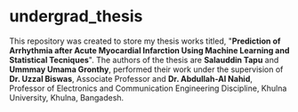# undergrad_thesis
This repository was created to store my thesis works titled, "<b>Prediction of Arrhythmia after Acute Myocardial Infarction Using Machine Learning and Statistical Tecniques</b>". The authors of the thesis are <b>Salauddin Tapu</b> and <b>Ummmay Umama Gronthy</b>, performed their work under the supervision of <b>Dr. Uzzal Biswas</b>, Associate Professor and <b>Dr. Abdullah-Al Nahid</b>, Professor of Electronics and Communication Engineering Discipline, Khulna University, Khulna, Bangadesh.
